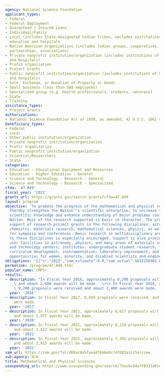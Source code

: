 ```yaml
---
agency: National Science Foundation
applicant_types:
- Federal
- Federal Employment
- Guaranteed / Insured Loans
- Individual/Family
- Local (includes State-designated lndian Tribes, excludes institutions of higher
  education and hospitals
- Native American Organizations (includes lndian groups, cooperatives, corporations,
  partnerships, associations)
- Private nonprofit institution/organization (includes institutions of higher education
  and hospitals)
- Profit organization
- Project Grants
- Public nonprofit institution/organization (includes institutions of higher education
  and hospitals)
- Sale, Exchange, or Donation of Property or Goods
- Small business (less than 500 employees)
- Specialized group (e.g. health professionals, students, veterans)
- State
- Training
assistance_types:
- Project Grants
authorizations:
- National Science Foundation Act of 1950, as amended, 42 U.S.C. 1861 et seq.
beneficiary_types:
- Federal
- Local
- Other public institution/organization
- Private nonprofit institution/organization
- Profit organization
- Public nonprofit institution/organization
- Scientist/Researchers
- State
categories:
- Education - Educational Equipment and Resources
- Education - Higher Education - General
- Science and Technology - Research - General
- Science and Technology - Research - Specialized
cfda: '47.049'
fiscal_year: '2022'
grants_url: https://grants.gov/search-grants?cfda=47.049
layout: program
objective: 'To promote the progress of the mathematical and physical sciences and
  thereby strengthen the Nation''s scientific enterprise; to increase the store of
  scientific knowledge and enhance understanding of major problems confronting the
  Nation. Most of the research supported is basic in character. The program includes
  support of research project grants in the following disciplines: astronomical sciences,
  chemistry, materials research, mathematical sciences, physics, as well as support
  for symposia and conferences. Basic research in multidisciplinary areas related
  to these disciplines is especially encouraged. Support is also provided for state-of-the-art
  user facilities in astronomy, physics, and many areas of materials science; science
  and technology centers; institutes; undergraduate student research; faculty enhancement;
  curriculum development; instrumentation; laboratory improvement; and for research
  opportunities for women, minority, and disabled scientists and engineers.'
obligations: '[{"x":"2022","sam_estimate":0.0,"sam_actual":1615256901.0,"usa_spending_actual":1739697583.0},{"x":"2023","sam_estimate":1685840000.0,"sam_actual":0.0,"usa_spending_actual":1734460370.0},{"x":"2024","sam_estimate":1835789998.0,"sam_actual":0.0,"usa_spending_actual":1552047025.0}]'
permalink: /program/47.049.html
popular_name: (MPS)
results:
- description: "In Fiscal Year 2016, approximately 9,200 proposals will be received\
    \ and about 2,600 awards will be made.  \r\n In Fiscal Year 2016, approximately\
    \ 9,200 proposals were received and about 2,400 awards were made.      "
  year: '2016'
- description: In Fiscal Year 2017, 8,849 proposals were received, and 2,335 awards
    were made.
  year: '2017'
- description: In Fiscal Year 2021, approximately 8,617 proposals will be received,
    and about 2,557 awards will be made.
  year: '2020'
- description: In Fiscal Year 2021, approximately 8,114 proposals will be received,
    and about 2,422 awards will be made.
  year: '2021'
- description: In Fiscal Year 2022, approximately 7,191 proposals will be received,
    and about 2,415 awards will be made.
  year: '2022'
sam_url: https://sam.gov/fal/d88ac8e5fae4476bbe0c747683a1cc54/view
sub-agency: N/A
title: Mathematical and Physical Sciences
usaspending_url: https://www.usaspending.gov/search/?hash=54aff8333a81ee3573e67b2ea67585a1
---
```

